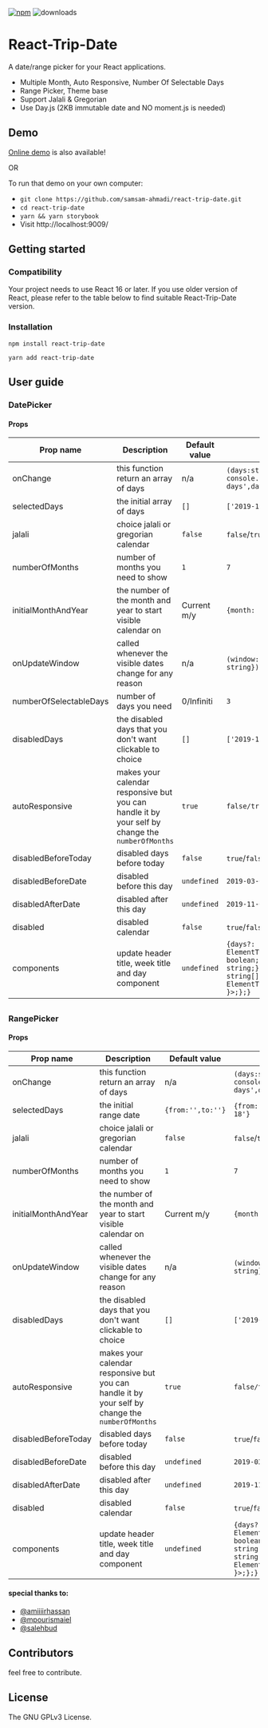 ﻿[![npm](https://img.shields.io/npm/v/react-trip-date.svg)](https://www.npmjs.com/package/react-trip-date) ![downloads](https://img.shields.io/npm/dt/react-trip-date.svg)

# React-Trip-Date

A date/range picker for your React applications.

- Multiple Month, Auto Responsive, Number Of Selectable Days
- Range Picker, Theme base
- Support Jalali & Gregorian
- Use Day.js (2KB immutable date and NO moment.js is needed)

## Demo

[Online demo](https://killthejs.com/react-trip-date/) is also available!

OR

To run that demo on your own computer:

- `git clone https://github.com/samsam-ahmadi/react-trip-date.git`
- `cd react-trip-date`
- `yarn && yarn storybook`
- Visit http://localhost:9009/

## Getting started

### Compatibility

Your project needs to use React 16 or later. If you use older version of React, please refer to the table below to find suitable React-Trip-Date version.

### Installation

`npm install react-trip-date`

`yarn add react-trip-date`

## User guide

### DatePicker

#### Props

| Prop name              | Description                                                                                      | Default value | Example values                                                                                                                                                  |
| ---------------------- | ------------------------------------------------------------------------------------------------ | ------------- | --------------------------------------------------------------------------------------------------------------------------------------------------------------- |
| onChange               | this function return an array of days                                                            | n/a           | `(days:string[]) => console.log('selected days',days)`                                                                                                          |
| selectedDays           | the initial array of days                                                                        | `[]`          | `['2019-10-01','2019-11-06']`                                                                                                                                   |
| jalali                 | choice jalali or gregorian calendar                                                              | `false`       | `false`/`true`                                                                                                                                                  |
| numberOfMonths         | number of months you need to show                                                                | `1`           | `7`                                                                                                                                                             |
| initialMonthAndYear    | the number of the month and year to start visible calendar on                                    | Current m/y   | `{month: 2, year: 2020}`                                                                                                                                        |
| onUpdateWindow         | called whenever the visible dates change for any reason                                          | n/a           | `(window: {start: string, end: string}) => console.log(window)`                                                                                                 |
| numberOfSelectableDays | number of days you need                                                                          | 0/Infiniti    | `3`                                                                                                                                                             |
| disabledDays           | the disabled days that you don't want clickable to choice                                        | `[]`          | `['2019-11-04',2019-12-14]`                                                                                                                                     |
| autoResponsive         | makes your calendar responsive but you can handle it by your self by change the `numberOfMonths` | `true`        | `false/true`                                                                                                                                                    |
| disabledBeforeToday    | disabled days before today                                                                       | `false`       | `true`/`false`                                                                                                                                                  |
| disabledBeforeDate     | disabled before this day                                                                         | `undefined`   | `2019-03-04`                                                                                                                                                    |
| disabledAfterDate      | disabled after this day                                                                          | `undefined`   | `2019-11-04`                                                                                                                                                    |
| disabled               | disabled calendar                                                                                | `false`       | `true`/`false`                                                                                                                                                  |
| components             | update header title, week title and day component                                                | `undefined`   | `{days?: ElementType<{day:string;jalali: boolean;}>;header?: {format?: string;};titleOfWeek?:{titles?: string[];wrapper?: ElementType<{ jalali: boolean }>;};}` |

##

### RangePicker

#### Props

| Prop name           | Description                                                                                      | Default value     | Example values                                                                                                                                                  |
| ------------------- | ------------------------------------------------------------------------------------------------ | ----------------- | --------------------------------------------------------------------------------------------------------------------------------------------------------------- |
| onChange            | this function return an array of days                                                            | n/a               | `(days:string[]) => console.log('selected days',days)`                                                                                                          |
| selectedDays        | the initial range date                                                                           | `{from:'',to:''}` | `{from:'2019-12-12',to:'2019-12-18'}`                                                                                                                           |
| jalali              | choice jalali or gregorian calendar                                                              | `false`           | `false`/`true`                                                                                                                                                  |
| numberOfMonths      | number of months you need to show                                                                | `1`               | `7`                                                                                                                                                             |
| initialMonthAndYear | the number of the month and year to start visible calendar on                                    | Current m/y       | `{month: 2, year: 2020}`                                                                                                                                        |
| onUpdateWindow      | called whenever the visible dates change for any reason                                          | n/a               | `(window: {start: string, end: string}) => console.log(window)`                                                                                                 |
| disabledDays        | the disabled days that you don't want clickable to choice                                        | `[]`              | `['2019-11-04',2019-12-14]`                                                                                                                                     |
| autoResponsive      | makes your calendar responsive but you can handle it by your self by change the `numberOfMonths` | `true`            | `false/true`                                                                                                                                                    |
| disabledBeforeToday | disabled days before today                                                                       | `false`           | `true`/`false`                                                                                                                                                  |
| disabledBeforeDate  | disabled before this day                                                                         | `undefined`       | `2019-03-04`                                                                                                                                                    |
| disabledAfterDate   | disabled after this day                                                                          | `undefined`       | `2019-11-04`                                                                                                                                                    |
| disabled            | disabled calendar                                                                                | `false`           | `true`/`false`                                                                                                                                                  |
| components          | update header title, week title and day component                                                | `undefined`       | `{days?: ElementType<{day:string;jalali: boolean;}>;header?: {format?: string;};titleOfWeek?:{titles?: string[];wrapper?: ElementType<{ jalali: boolean }>;};}` |

#### special thanks to:

- [@amiiiirhassan](https://github.com/amiiiirhassan)
- [@mpourismaiel](https://github.com/mpourismaiel)
- [@salehbud](https://dribbble.com/salehbud)

## Contributors

feel free to contribute.

## License

The GNU GPLv3 License.
